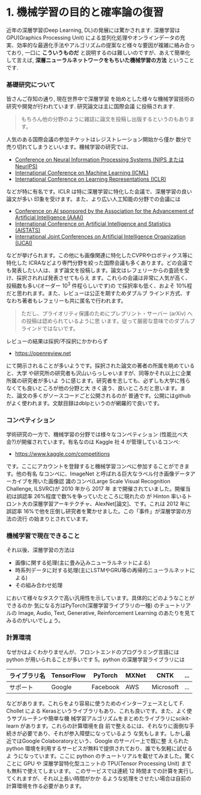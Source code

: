 # 1. 機械学習の目的と確率論の復習
近年の深層学習(Deep Learning, DL)の発展には驚かされます. 深層学習は GPU(Graphics Processing Unit) による並列化処理やオンラインデータの充実、効率的な最適化手法やアルゴリズムの提案など様々な要因が複雑に絡み合っており, 一口に **こういうものだ** と説明するのは難しいのですが、あえて簡単化して言えば, **深層ニューラルネットワークをもちいた機械学習の方法** ということです.

### 基礎研究について
皆さんご存知の通り, 現在世界中で深層学習 を始めとした様々な機械学習技術の研究や開発が行われています. 研究論文は主に国際会議 に投稿されます.

>もちろん他の分野のように雑誌に論文を投稿し出版するというのもあります。

人気のある国際会議の参加チケットはレジストレーション開始から僅か 数分で売り切れてしまうといいます。機械学習の研究では、

- [Conference on Neural Information Processing Systems (NIPS または NeurIPS)](https://nips.cc)
- [International Conference on Machine Learning (ICML)](https://icml.cc)
- [International Conference on Learning Representations (ICLR)](https://iclr.cc)

などが特に有名です。ICLR は特に深層学習に特化した会議で、深層学習の良い論文が多い 印象を受けます。また、より広い人工知能の分野での会議には

- [Conference on AI sponsored by the Association for the Advancement of Artificial Intelligence (AAAI)](https://www.aaai.org/Conferences/AAAI/aaai.php)
- [International Conference on Artificial Intelligence and Statistics (AISTATS)](https://www.aistats.org)
- [International Joint Conferences on Artificial Intelligence Organization (IJCAI)](https://www.ijcai.org)

などが挙げられます。この他にも画像関連に特化したCVPRやロボティクス等に特化した ICRAなどより専門分野を絞った国際会議も多くあります。どの会議でも発表したい人は、まず論文を投稿します。論文はレフェリーからの査読を受け、採択されれば発表させてもらえ ます。これらの会議は非常に人気が高く、投稿数も多い(オーダー $10^3$ 件程らしいです)の で採択率も低く、およそ 10%程だと思われます。また、レビューは公正を期すためダブルブ ラインド方式、すなわち著者もレフェリーも共に匿名で行われます。
> ただし、プライオリティ保護のためにプレプリント・サーバー (arXiv) への投稿は認められているように思 います。従って厳密な意味でのダブルブラインドではないです。

レビューの結果は採択/不採択にかかわらず
- https://openreview.net

にて開示されることが多いようです。採択された論文の著者の所属を眺めていると、大学 や研究所の研究者も沢山いらっしゃいますが、同等かそれ以上に企業所属の研究者が多いよ うに感じます。研究者を志しても、必ずしも大学に残らなくても良いところが他の分野と大 きく違う、良いところだと思います。また、論文の多くがソースコードごと公開されるのが 普通です。公開にはgithubがよく使われます。文献目録はdblpというのが網羅的で良いです。

### コンペティション
学術研究の一方で、機械学習の分野では様々なコンペティション (性能比べ大会?)が開催されています。有名なのは Kaggle 社 4 が管理しているコンペ:

- https://www.kaggle.com/competitions

です。ここにアカウントを登録すると機械学習コンペに参加することができます。他の有名 なコンペに、ImageNet と呼ばれる巨大なラベル付き画像データアーカイブを用いた画像認 識のコンペ(Large Scale Visual Recognition Challenge, ILSVRC)が 2010 年から 2017 年 まで開催されていました。開催当初は誤認率 26%程度で数%を争っていたところに現れたの が Hinton 率いるトロント大の深層学習アーキテクチャ、AlexNet[論文]、です。これは 2012 年に誤認率 16%で他を圧倒し研究者を驚かせました。この「事件」が深層学習の方法の流行 の始まりとされています。

### 機械学習で現在できること
それ以後、深層学習の方法は
- 画像に関する処理(主に畳み込みニューラルネットによる)
- 時系列データに対する処理(主にLSTMやGRU等の再帰的ニューラルネットによる) 
- その組み合わせ処理

において様々なタスクで高い汎用性を示しています。具体的にどのようなことができるのか 気になる方はPyTorch(深層学習ライブラリの一種) のチュートリアルの Image, Audio, Text, Generative, Reinforcement Learning のあたりを見てみるのがいいでしょう。

### 計算環境
なぜかはよくわかりませんが、フロントエンドのプログラミング言語には python が用いられることが多いです 5。python の深層学習ライブラリには

ライブラリ名|TensorFlow|PyTorch|MXNet|CNTK|...
---|---|---|---|---|---
サポート|Google|Facebook|AWS|Microsoft|...

などがあります。これらをより容易に使うためのインターフェースとして F. Chollet による Kerasというライブラリもあり、これも良いです。また、よく使うサブルーチンや簡単な機 械学習アルゴリズムをまとめたライブラリにscikit-learn があります。これらの計算環境を自 前で整えるには、それなりに面倒な手続きが必要であり、それが参入障壁になっているよう な気もします。しかし最近ではGoogle Colaboratoryという、Google のサーバー上で既に整 えられた python 環境を利用するサービスが無料で提供されており、誰でも気軽に試せるよ うになっています。ここに python のチュートリアルを載せてみました。驚くことに GPU や 深層学習特化型ユニットの TPU(Tensor Processing Unit) までも無料で使えてしまいます。 このサービスでは連続 12 時間までの計算を実行してくれますが、それ以上長い時間がかか るような処理をさせたい場合は自前の計算環境を作る必要があります。